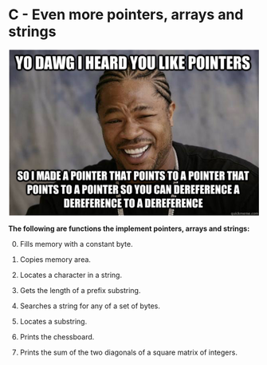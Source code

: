 # C - Even more pointers, arrays and strings
![snapshot](Snapshot.PNG)  

**The following are functions the implement pointers, arrays and strings:**

0. Fills memory with a constant byte.

1. Copies memory area.

2. Locates a character in a string.

3. Gets the length of a prefix substring.

4. Searches a string for any of a set of bytes.

5. Locates a substring.

6. Prints the chessboard.

7. Prints the sum of the two diagonals of a square matrix of integers.
